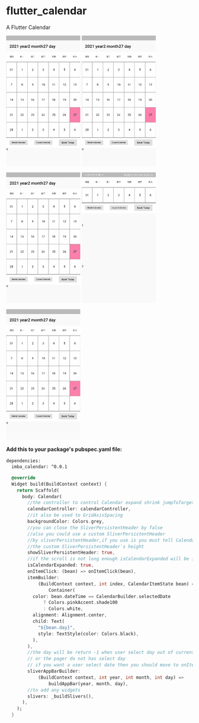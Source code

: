 # flutter_calendar

A Flutter Calendar

![image](https://github.com/caesar-feng/FlutterCalendar/blob/main/gif/1614422274018151.gif)
![image](https://github.com/caesar-feng/FlutterCalendar/blob/main/gif/1614422281281666.gif)

![image](https://github.com/caesar-feng/FlutterCalendar/blob/main/gif/1614422292911658.gif)
![image](https://github.com/caesar-feng/FlutterCalendar/blob/main/gif/1614422292911658%20(1).gif)

![image](https://github.com/caesar-feng/FlutterCalendar/blob/main/gif/1614422424029788.gif)

**Add this to your package's pubspec.yaml file:**

```
dependencies:
  imba_calendar: ^0.0.1
```

```dart
  @override
  Widget build(BuildContext context) {
    return Scaffold(
      body: Calendar(
        //the controller to control Calendar expand shrink jumpToTargetDate
        calendarController: calendarController,
        //it also be used to GridAxisSpacing
        backgroundColor: Colors.grey,
        //you can close the SliverPersistentHeader by false
        //also you could use a custom SliverPersistentHeader
        //by sliverPersistentHeader,if you use is you must tell Calendar
        //the custom SliverPersistentHeader`s height
        showSliverPersistentHeader: true,
        //if the scroll is not long enough isCalendarExpanded will be invalid
        isCalendarExpanded: true,
        onItemClick: (bean) => onItemClick(bean),
        itemBuilder:
            (BuildContext context, int index, CalendarItemState bean) =>
                Container(
          color: bean.dateTime == CalendarBuilder.selectedDate
              ? Colors.pinkAccent.shade100
              : Colors.white,
          alignment: Alignment.center,
          child: Text(
            "${bean.day}",
            style: TextStyle(color: Colors.black),
          ),
        ),
        //the day will be return -1 when user select day out of current Month
        // or the pager do not has select day
        // if you want a user select date then you should move to onItemClick
        sliverAppBarBuilder:
            (BuildContext context, int year, int month, int day) =>
                buildAppBar(year, month, day),
        //to add any widgets
        slivers: _buildSlivers(),
      ),
    );
  }
```
